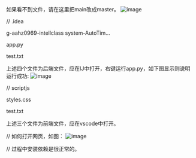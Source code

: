 
如果看不到文件，请在这里把main改成master。
![image](https://github.com/user-attachments/assets/c4a46f36-51e9-47e1-ab54-b7aab0c51d91)

//
.idea

g-aahz0969-intellclass system-AutoTim...

app.py

test.txt

上述四个文件为后端文件，应在IJ中打开，右键运行app.py，如下图显示则说明运行成功:
![image](https://github.com/user-attachments/assets/b43ad923-11df-4113-b42a-58aa2a1cc86c)

//
scriptjs

styles.css

test.txt

上述三个文件为前端文件，应在vscode中打开。

//
如何打开网页，如图：
![image](https://github.com/user-attachments/assets/4e9bd631-3154-4188-8abf-1690747f1d75)

//
过程中安装依赖是很正常的。

